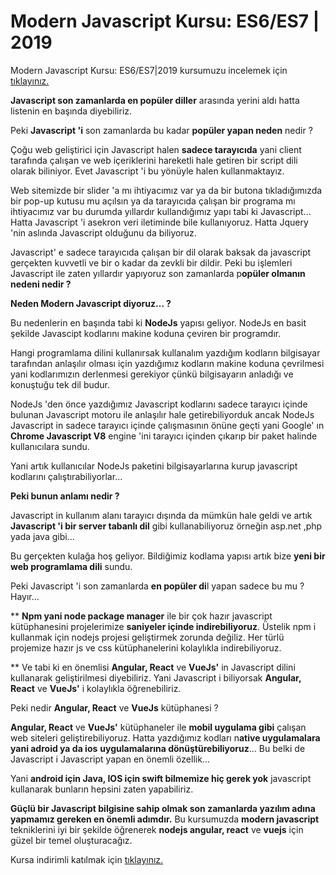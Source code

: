 # Modern Javascript Kursu: ES6/ES7 | 2019

Modern Javascript Kursu: ES6/ES7|2019 kursumuzu incelemek için [tıklayınız.](https://www.udemy.com/aspnet-core-mvc-kursu/?couponCode=GITHUB27 "tıklayınız.")

**Javascript son zamanlarda en popüler diller** arasında yerini aldı hatta listenin en başında diyebiliriz.

Peki **Javascript 'i** son zamanlarda bu kadar **popüler yapan neden** nedir ?

Çoğu web geliştirici için Javascript halen **sadece tarayıcıda** yani client tarafında çalışan ve web içeriklerini hareketli hale getiren bir script dili olarak biliniyor. Evet Javascript 'i bu yönüyle halen kullanmaktayız.

Web sitemizde bir slider 'a mı ihtiyacımız var ya da bir butona tıkladığımızda bir pop-up kutusu mu açılsın ya da tarayıcıda çalışan bir programa mı ihtiyacımız var bu durumda yıllardır kullandığımız yapı tabi ki Javascript... Hatta Javascript 'i asekron veri iletiminde bile kullanıyoruz. Hatta Jquery 'nin aslında Javascript olduğunu da biliyoruz.

Javascript' e sadece tarayıcıda çalışan bir dil olarak baksak da javascript gerçekten kuvvetli ve bir o kadar da zevkli bir dildir. Peki bu işlemleri Javascript ile zaten yıllardır yapıyoruz son zamanlarda p**opüler olmanın nedeni nedir ?**

**Neden Modern Javascript diyoruz… ?**

Bu nedenlerin en başında tabi ki **NodeJs** yapısı geliyor. NodeJs en basit şekilde Javascipt kodlarını makine koduna çeviren bir programdır.

Hangi programlama dilini kullanırsak kullanalım yazdığım kodların bilgisayar tarafından anlaşılır olması için yazdığımız kodların makine koduna çevrilmesi yani kodlarımızın derlenmesi gerekiyor çünkü bilgisayarın anladığı ve konuştuğu tek dil budur.

NodeJs 'den önce yazdığımız Javascript kodlarını sadece tarayıcı içinde bulunan Javascript motoru ile anlaşılır hale getirebiliyorduk ancak NodeJs Javascript in sadece tarayıcı içinde çalışmasının önüne geçti yani Google' ın **Chrome Javascript V8** engine 'ini tarayıcı içinden çıkarıp bir paket halinde kullanıcılara sundu.

Yani artık kullanıcılar NodeJs paketini bilgisayarlarına kurup javascript kodlarını çalıştırabiliyorlar...

**Peki bunun anlamı nedir ?**

Javascript in kullanım alanı tarayıcı dışında da mümkün hale geldi ve artık **Javascript 'i bir server tabanlı dil** gibi kullanabiliyoruz örneğin asp.net ,php yada java gibi...

Bu gerçekten kulağa hoş geliyor. Bildiğimiz kodlama yapısı artık bize **yeni bir web programlama dili** sundu.

Peki Javascript 'i son zamanlarda **en popüler di**l yapan sadece bu mu ? Hayır...

** **Npm yani node package manager** ile bir çok hazır javascript kütüphanesini projelerimize **saniyeler içinde indirebiliyoruz**. Üstelik npm i kullanmak için nodejs projesi geliştirmek zorunda değiliz. Her türlü projemize hazır js ve css kütüphanelerini kolaylıkla indirebiliyoruz.

** Ve tabi ki en önemlisi **Angular, React** ve **VueJs'** in Javascript dilini kullanarak geliştirilmesi diyebiliriz. Yani Javascript i biliyorsak **Angular, React** ve **VueJs'** i kolaylıkla öğrenebiliriz.

Peki nedir **Angular, React** ve **VueJs** kütüphanesi ?

**Angular, React** ve **VueJs'** kütüphaneler ile **mobil uygulama gibi** çalışan web siteleri geliştirebiliyoruz. Hatta yazdığımız kodları n**ative uygulamalara yani adroid ya da ios** **uygulamalarına dönüştürebiliyoruz**... Bu belki de Javascript i Javascript yapan en önemli özellik...

Yani **android için Java, IOS için swift bilmemize hiç gerek yok** javascript kullanarak bunların hepsini zaten yapabiliriz.

**Güçlü bir Javascript bilgisine sahip olmak son zamanlarda yazılım adına yapmamız gereken en önemli adımdır.** Bu kursumuzda **modern javascript** tekniklerini iyi bir şekilde öğrenerek **nodejs angular, react** ve **vuejs** için güzel bir temel oluşturacağız.

Kursa indirimli katılmak için [tıklayınız.](https://www.udemy.com/aspnet-core-mvc-kursu/?couponCode=GITHUB27 "tıklayınız.")

